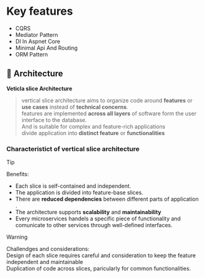 # Key features

- CQRS
- Mediator Pattern
- DI In Aspnet Core
- Minimal Api And Routing
- ORM Pattern

## :rocket: Architecture

**Veticla slice Architecture**

> vertical slice architecture aims to organize code around **features** or **use cases** instead of **technical concerns**. <br />
> features are implemented **across all layers** of software form the user interface to the database. <br />
> And is suitable for complex and feature-rich applications <br />
> divide application into **distinct feature** or **functionalities**

### Characteristict of vertical slice architecture

> [!TIP]
> Benefits:
> - Each slice is self-contained and independent.
> - The application is divided into feature-base slices.
> - There are **reduced dependencies** between different parts of application .
> - The architecture supports **scalability** and **maintainability**
> - Every microservices handels a specific piece of functionality and comunicate to other services through well-defined interfaces.

> [!WARNING]
> Challendges and considerations: <br />
> Design of each slice requires careful and consideration to keep the feature independent and maintainable <br />
> Duplication of code across slices, paricularly for common functionalities.
